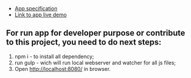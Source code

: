 * [App specification](https://github.com/Woltron101/pokemonAPI/blob/master/specification.pdf)
* [Link to app live demo](http://woltron101.github.io/)

For run app for developer purpose or contribute to this project, you need to do next steps:
-------------------------------------------------------------------------------------------

1. npm i - to install all dependency;
2. run gulp - wich will run local webserver and watcher for all js files;
3. Open [http://localhost:8080/](http://localhost:8080/) in browser.
